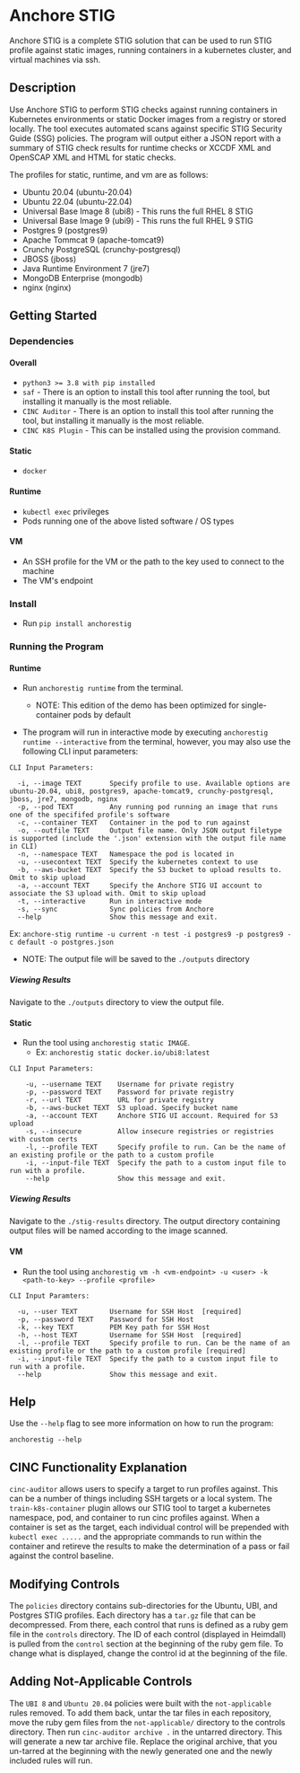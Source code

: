 # Anchore STIG

Anchore STIG is a complete STIG solution that can be used to run STIG profile against static images, running containers in a kubernetes cluster, and virtual machines via ssh.

## Description

Use Anchore STIG to perform STIG checks against running containers in Kubernetes environments or static Docker images from a registry or stored locally. The tool executes automated scans against specific STIG Security Guide (SSG) policies. The program will output either a JSON report with a summary of STIG check results for runtime checks or XCCDF XML and OpenSCAP XML and HTML for static checks. 

The profiles for static, runtime, and vm are as follows:

* Ubuntu 20.04 (ubuntu-20.04)
* Ubuntu 22.04 (ubuntu-22.04)
* Universal Base Image 8 (ubi8) - This runs the full RHEL 8 STIG
* Universal Base Image 9 (ubi9) - This runs the full RHEL 9 STIG
* Postgres 9 (postgres9)
* Apache Tommcat 9 (apache-tomcat9)
* Crunchy PostgreSQL (crunchy-postgresql)
* JBOSS (jboss)
* Java Runtime Environment 7 (jre7)
* MongoDB Enterprise (mongodb)
* nginx (nginx)

## Getting Started

### Dependencies

#### Overall
* `python3 >= 3.8 with pip installed`
* `saf` - There is an option to install this tool after running the tool, but installing it manually is the most reliable.
* `CINC Auditor` - There is an option to install this tool after running the tool, but installing it manually is the most reliable.
* `CINC K8S Plugin` - This can be installed using the provision command.

#### Static
* `docker`

#### Runtime
* `kubectl exec` privileges
* Pods running one of the above listed software / OS types

#### VM
* An SSH profile for the VM or the path to the key used to connect to the machine
* The VM's endpoint


### Install

* Run `pip install anchorestig`

### Running the Program

#### Runtime

* Run `anchorestig runtime` from the terminal. 
    * NOTE: This edition of the demo has been optimized for single-container pods by default

* The program will run in interactive mode by executing `anchorestig runtime --interactive` from the terminal, however, you may also use the following CLI input parameters:

```
CLI Input Parameters:

  -i, --image TEXT       Specify profile to use. Available options are ubuntu-20.04, ubi8, postgres9, apache-tomcat9, crunchy-postgresql, jboss, jre7, mongodb, nginx
  -p, --pod TEXT         Any running pod running an image that runs one of the specififed profile's software
  -c, --container TEXT   Container in the pod to run against
  -o, --outfile TEXT     Output file name. Only JSON output filetype is supported (include the '.json' extension with the output file name in CLI)
  -n, --namespace TEXT   Namespace the pod is located in
  -u, --usecontext TEXT  Specify the kubernetes context to use
  -b, --aws-bucket TEXT  Specify the S3 bucket to upload results to. Omit to skip upload
  -a, --account TEXT     Specify the Anchore STIG UI account to associate the S3 upload with. Omit to skip upload
  -t, --interactive      Run in interactive mode
  -s, --sync             Sync policies from Anchore
  --help                 Show this message and exit.

```
Ex: `anchore-stig runtime -u current -n test -i postgres9 -p postgres9 -c default -o postgres.json`

* NOTE: The output file will be saved to the `./outputs` directory

##### Viewing Results

Navigate to the `./outputs` directory to view the output file. 

#### Static

* Run the tool using `anchorestig static IMAGE`. 
    * Ex: `anchorestig static docker.io/ubi8:latest`

```
CLI Input Parameters:

    -u, --username TEXT    Username for private registry
    -p, --password TEXT    Password for private registry
    -r, --url TEXT         URL for private registry
    -b, --aws-bucket TEXT  S3 upload. Specify bucket name
    -a, --account TEXT     Anchore STIG UI account. Required for S3 upload
    -s, --insecure         Allow insecure registries or registries with custom certs
    -l, --profile TEXT     Specify profile to run. Can be the name of an existing profile or the path to a custom profile
    -i, --input-file TEXT  Specify the path to a custom input file to run with a profile.
    --help                 Show this message and exit.
```

##### Viewing Results

Navigate to the `./stig-results` directory. The output directory containing output files will be named according to the image scanned.

#### VM
* Run the tool using `anchorestig vm -h <vm-endpoint> -u <user> -k <path-to-key> --profile <profile>`

```
CLI Input Paramters:

  -u, --user TEXT        Username for SSH Host  [required]
  -p, --password TEXT    Password for SSH Host
  -k, --key TEXT         PEM Key path for SSH Host
  -h, --host TEXT        Username for SSH Host  [required]
  -l, --profile TEXT     Specify profile to run. Can be the name of an existing profile or the path to a custom profile [required]
  -i, --input-file TEXT  Specify the path to a custom input file to run with a profile.
  --help                 Show this message and exit.
```

## Help

Use the `--help` flag to see more information on how to run the program:

`anchorestig --help`

## CINC Functionality Explanation

`cinc-auditor` allows users to specify a target to run profiles against. This can be a number of things including SSH targets or a local system. The `train-k8s-container` plugin allows our STIG tool to target a kubernetes namespace, pod, and container to run cinc profiles against. When a container is set as the target, each individual control will be prepended with `kubectl exec .....` and the appropriate commands to run within the container and retireve the results to make the determination of a pass or fail against the control baseline.

## Modifying Controls

The `policies` directory contains sub-directories for the Ubuntu, UBI, and Postgres STIG profiles. Each directory has a `tar.gz` file that can be decompressed. From there, each control that runs is defined as a ruby gem file in the `controls` directory. The ID of each control (displayed in Heimdall) is pulled from the `control` section at the beginning of the ruby gem file. To change what is displayed, change the control id at the beginning of the file.

## Adding Not-Applicable Controls

The `UBI 8` and `Ubuntu 20.04` policies were built with the `not-applicable` rules removed. To add them back, untar the tar files in each repository, move the ruby gem files from the `not-applicable/` directory to the controls directory. Then run `cinc-auditor archive .` in the untarred directory. This will generate a new tar archive file. Replace the original archive, that you un-tarred at the beginning with the newly generated one and the newly included rules will run.

<!-- ## Version History

* 0.1
    * Initial Release

## License

This project is licensed under the Anchore License - see the LICENSE.md file for details -->